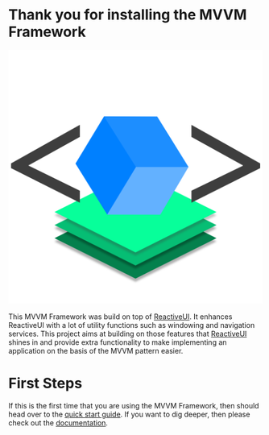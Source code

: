 # Thank you for installing the MVVM Framework

![MVVM Framework Logo](https://github.com/lecode-official/mvvm-framework/blob/master/Documentation/Images/Logo1024x1024.png "MVVM Framework Logo")

This MVVM Framework was build on top of [ReactiveUI](https://github.com/reactiveui/ReactiveUI). It enhances ReactiveUI with a lot of utility functions such as
windowing and navigation services. This project aims at building on those features that [ReactiveUI](https://github.com/reactiveui/ReactiveUI) shines in and
provide extra functionality to make implementing an application on the basis of the MVVM pattern easier.

# First Steps

If this is the first time that you are using the MVVM Framework, then should head over to the
[quick start guide](https://github.com/lecode-official/mvvm-framework/blob/master/Documentation/QuickStart.md). If you want to dig deeper, then please check
out the [documentation](https://github.com/lecode-official/mvvm-framework/blob/master/Documentation/Documentation.md).